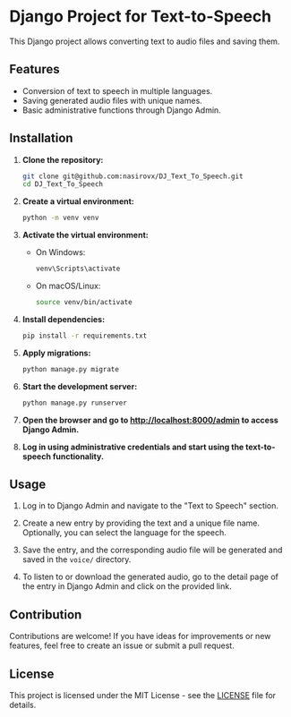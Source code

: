 # Django Project for Text-to-Speech  
 
This Django project allows converting text to audio files and saving them.

## Features    
 
- Conversion of text to speech in multiple languages.
- Saving generated audio files with unique names. 
- Basic administrative functions through Django Admin.
 
## Installation       
   
1. **Clone the repository:** 

    ```bash
    git clone git@github.com:nasirovx/DJ_Text_To_Speech.git
    cd DJ_Text_To_Speech
    ```

2. **Create a virtual environment:**

    ```bash 
    python -m venv venv   
    ``` 

3. **Activate the virtual environment:**

    - On Windows: 
 
        ```bash
        venv\Scripts\activate
        ```  

    - On macOS/Linux:

        ```bash
        source venv/bin/activate
        ```

4. **Install dependencies:**

    ```bash
    pip install -r requirements.txt
    ```

5. **Apply migrations:**

    ```bash
    python manage.py migrate
    ```

6. **Start the development server:**

    ```bash
    python manage.py runserver
    ```

7. **Open the browser and go to [http://localhost:8000/admin](http://localhost:8000/admin) to access Django Admin.**

8. **Log in using administrative credentials and start using the text-to-speech functionality.**

## Usage

1. Log in to Django Admin and navigate to the "Text to Speech" section.

2. Create a new entry by providing the text and a unique file name. Optionally, you can select the language for the speech.

3. Save the entry, and the corresponding audio file will be generated and saved in the `voice/` directory.

4. To listen to or download the generated audio, go to the detail page of the entry in Django Admin and click on the provided link.

## Contribution

Contributions are welcome! If you have ideas for improvements or new features, feel free to create an issue or submit a pull request.

## License

This project is licensed under the MIT License - see the [LICENSE](LICENSE) file for details.
